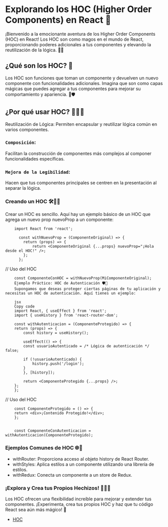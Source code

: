 
# Explorando los HOC (Higher Order Components) en React 🚀
¡Bienvenido a la emocionante aventura de los Higher Order Components (HOC) en React! Los HOC son como magos en el mundo de React, proporcionando poderes adicionales a tus componentes y elevando la reutilización de la lógica. 🧙✨

## ¿Qué son los HOC? 🤔
Los HOC son funciones que toman un componente y devuelven un nuevo componente con funcionalidades adicionales. Imagina que son como capas mágicas que puedes agregar a tus componentes para mejorar su comportamiento y apariencia. 🌟🛡️

## ¿Por qué usar HOC? 🤷‍♂️🌐
Reutilización de Lógica: Permiten encapsular y reutilizar lógica común en varios componentes.

### `Composición`: 
Facilitan la construcción de componentes más complejos al componer funcionalidades específicas.
### `Mejora de la Legibilidad`:
 Hacen que tus componentes principales se centren en la presentación al separar la lógica.
### Creando un HOC 🛠️👨‍🍳
Crear un HOC es sencillo. Aquí hay un ejemplo básico de un HOC que agrega un nuevo prop nuevoProp a un componente:

```
    import React from 'react';

      const withNuevoProp = (ComponenteOriginal) => {
        return (props) => {
            return <ComponenteOriginal {...props} nuevoProp="¡Hola desde el HOC!" />;
        };
      };
```
    
// Uso del HOC
```
    const ComponenteConHOC = withNuevoProp(MiComponenteOriginal);
    Ejemplo Práctico: HOC de Autenticación 🛡️🔐
    Supongamos que deseas proteger ciertas páginas de tu aplicación y necesitas un HOC de autenticación. Aquí tienes un ejemplo:

    jsx
    Copy code
    import React, { useEffect } from 'react';
    import { useHistory } from 'react-router-dom';

    const withAutenticacion = (ComponenteProtegido) => {
    return (props) => {
        const history = useHistory();

        useEffect(() => {
        const usuarioAutenticado = /* Lógica de autenticación */ false;

        if (!usuarioAutenticado) {
            history.push('/login');
        }
        }, [history]);

        return <ComponenteProtegido {...props} />;
    };
    };
```
// Uso del HOC
```
    const ComponenteProtegido = () => {
    return <div>¡Contenido Protegido!</div>;
    };


```
``` 
    const ComponenteConAutenticacion = withAutenticacion(ComponenteProtegido);
```

### Ejemplos Comunes de HOC 🌐🎨
- withRouter: Proporciona acceso al objeto history de React Router.
- withStyles: Aplica estilos a un componente utilizando una librería de estilos.
- withRedux: Conecta un componente a un store de Redux.

### ¡Explora y Crea tus Propios Hechizos! 🧙‍♀️🔮
Los HOC ofrecen una flexibilidad increíble para mejorar y extender tus componentes. ¡Experimenta, crea tus propios HOC y haz que tu código React sea aún más mágico! 🌟

- [HOC](https://es.legacy.reactjs.org/docs/higher-order-components.html)